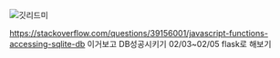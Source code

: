 ![깃리드미](https://user-images.githubusercontent.com/119795609/215091440-15775e15-cd53-4062-b960-61f4098d2ff7.jpg)

https://stackoverflow.com/questions/39156001/javascript-functions-accessing-sqlite-db
이거보고 DB성공시키기 02/03~02/05
flask로 해보기
